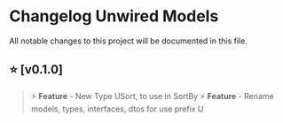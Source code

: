 # Changelog Unwired Models

All notable changes to this project will be documented in this file.

## ⭐ [v0.1.0]
> ⚡ **Feature** - New Type USort, to use in SortBy
> ⚡ **Feature** - Rename models, types, interfaces, dtos for use prefix U